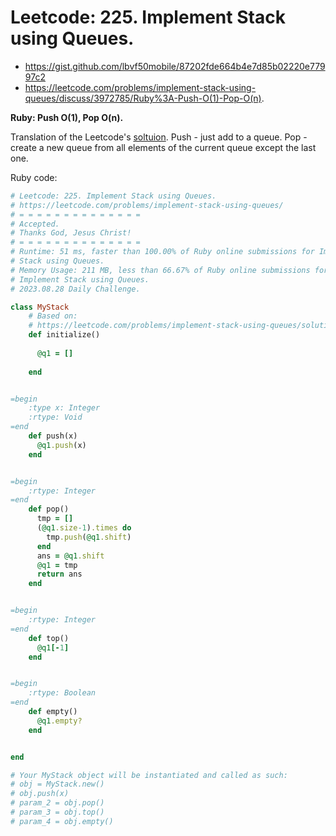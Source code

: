 # Leetcode: 225. Implement Stack using Queues.

- https://gist.github.com/lbvf50mobile/87202fde664b4e7d85b02220e77997c2
- https://leetcode.com/problems/implement-stack-using-queues/discuss/3972785/Ruby%3A-Push-O(1)-Pop-O(n).

**Ruby: Push O(1), Pop O(n).**

Translation of the Leetcode's [soltuion](https://leetcode.com/problems/implement-stack-using-queues/solution/).
Push - just add to a queue.
Pop - create a new queue from all elements of the current queue except the last one.

Ruby code:
```Ruby
# Leetcode: 225. Implement Stack using Queues.
# https://leetcode.com/problems/implement-stack-using-queues/
# = = = = = = = = = = = = = =
# Accepted.
# Thanks God, Jesus Christ!
# = = = = = = = = = = = = = =
# Runtime: 51 ms, faster than 100.00% of Ruby online submissions for Implement
# Stack using Queues.
# Memory Usage: 211 MB, less than 66.67% of Ruby online submissions for
# Implement Stack using Queues.
# 2023.08.28 Daily Challenge.

class MyStack
    # Based on:
    # https://leetcode.com/problems/implement-stack-using-queues/solution/
    def initialize()
      
      @q1 = []
        
    end


=begin
    :type x: Integer
    :rtype: Void
=end
    def push(x)
      @q1.push(x)
    end


=begin
    :rtype: Integer
=end
    def pop()
      tmp = []
      (@q1.size-1).times do
        tmp.push(@q1.shift)
      end
      ans = @q1.shift
      @q1 = tmp
      return ans
    end


=begin
    :rtype: Integer
=end
    def top()
      @q1[-1]
    end


=begin
    :rtype: Boolean
=end
    def empty()
      @q1.empty?
    end


end

# Your MyStack object will be instantiated and called as such:
# obj = MyStack.new()
# obj.push(x)
# param_2 = obj.pop()
# param_3 = obj.top()
# param_4 = obj.empty()
```
